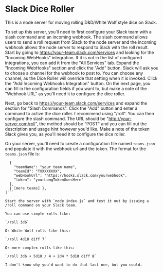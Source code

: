 # Slack Dice Roller

This is a node server for moving rolling D&D/White Wolf style dice on Slack.

To set up this server, you'll need to first configure your Slack team with a slash command and an incoming webhook. The slash command allows users to send a roll request from Slack to the node server and the incoming webhook allows the node server to respond to Slack with the roll result. Start by going to https://your-team.slack.com/services and looking for the "Incoming WebHooks" integration. If it is not in the list of configured integrations, you can add it from the "All Services" tab. Expand the "Incoming WebHooks" section and click the "Add" button. Slack will ask you to choose a channel for the webhook to post to. You can choose any channel, as the Dice Roller will override that setting when it is invoked. Click the "Add Incoming Webhooks Integration" button. On the next page, you can fill in the configuration fields if you want to, but make a note of the "Webhook URL" as you'll need it to configure the dice roller.

Next, go back to https://your-team.slack.com/services and expand the section for "Slash Commands". Click the "Add" button and enter a command to active the dice roller. I recommend using "/roll". You can then configure the slash command. The URL should be "http://your-server.com/roll", the method should be "POST" and you can fill out the description and usage hint however you'd like. Make a note of the token Slack gives you, as you'll need it to configure the dice roller.

On your server, you'll need to create a configuration file named `teams.json` and populate it with the webhook url and the token. The format for the `teams.json` file is:

```[
  {
    "teamName": "your team name",
    "teamId": "TXXXXXXXX",
    "webHookUrl": "https://hooks.slack.com/yourwebhook",
    "token": "yourLongTokenGoesHere"
  },
  { [more teams] },
]```

Start the server with `node index.js` and test it out by issuing a /roll command on your Slack team.

You can use simple rolls like:

`/roll 3d6`

Or White Wolf rolls like this:

`/roll 4d10 diff 7`

Or more complex rolls like this:

`/roll 3d6 + 5d10 / 4 + 2d4 * 5d10 diff 8`

I don't know why you'd want to do that last one, but you could.
